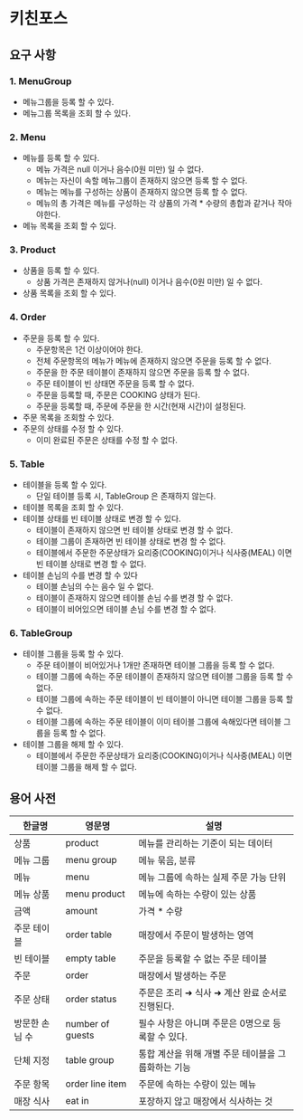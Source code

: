 # 키친포스

## 요구 사항

### 1. MenuGroup
- 메뉴그룹을 등록 할 수 있다.
- 메뉴그룹 목록을 조회 할 수 있다.

### 2. Menu 
- 메뉴를 등록 할 수 있다.
    - 메뉴 가격은 null 이거나 음수(0원 미만) 일 수 없다.
    - 메뉴는 자신이 속할 메뉴그룹이 존재하지 않으면 등록 할 수 없다.
    - 메뉴는 메뉴를 구성하는 상품이 존재하지 않으면 등록 할 수 없다.
    - 메뉴의 총 가격은 메뉴를 구성하는 각 상품의 가격 * 수량의 총합과 같거나 작아야한다.
- 메뉴 목록을 조회 할 수 있다.

### 3. Product
- 상품을 등록 할 수 있다.
    - 상품 가격은 존재하지 않거나(null) 이거나 음수(0원 미만) 일 수 없다.
- 상품 목록을 조회 할 수 있다.

### 4. Order
- 주문을 등록 할 수 있다.
    - 주문항목은 1건 이상이어야 한다.
    - 전체 주문항목의 메뉴가 메뉴에 존재하지 않으면 주문을 등록 할 수 없다. 
    - 주문을 한 주문 테이블이 존재하지 않으면 주문을 등록 할 수 없다.
    - 주문 테이블이 빈 상태면 주문을 등록 할 수 없다.
    - 주문을 등록할 때, 주문은 COOKING 상태가 된다.
    - 주문을 등록할 때, 주문에 주문을 한 시간(현재 시간)이 설정된다.
- 주문 목록을 조회할 수 있다.
- 주문의 상태를 수정 할 수 있다.
    - 이미 완료된 주문은 상태를 수정 할 수 없다.

### 5. Table
- 테이블을 등록 할 수 있다.
    - 단일 테이블 등록 시, TableGroup 은 존재하지 않는다.
- 테이블 목록을 조회 할 수 있다.
- 테이블 상태를 빈 테이블 상태로 변경 할 수 있다.
  - 테이블이 존재하지 않으면 빈 테이블 상태로 변경 할 수 없다.
  - 테이블 그룹이 존재하면 빈 테이블 상태로 변경 할 수 없다.
  - 테이블에서 주문한 주문상태가 요리중(COOKING)이거나 식사중(MEAL) 이면 빈 테이블 상태로 변경 할 수 없다.
- 테이블 손님의 수를 변경 할 수 있다
  - 테이블 손님의 수는 음수 일 수 없다.
  - 테이블이 존재하지 않으면 테이블 손님 수를 변경 할 수 없다.
  - 테이블이 비어있으면 테이블 손님 수를 변경 할 수 없다.

### 6. TableGroup
- 테이블 그룹을 등록 할 수 있다.
  - 주문 테이블이 비어있거나 1개만 존재하면 테이블 그룹을 등록 할 수 없다.
  - 테이블 그룹에 속하는 주문 테이블이 존재하지 않으면 테이블 그룹을 등록 할 수 없다.
  - 테이블 그룹에 속하는 주문 테이블이 빈 테이블이 아니면 테이블 그룹을 등록 할 수 없다.
  - 테이블 그룹에 속하는 주문 테이블이 이미 테이블 그룹에 속해있다면 테이블 그룹을 등록 할 수 없다.
- 테이블 그룹을 해제 할 수 있다.
  - 테이블에서 주문한 주문상태가 요리중(COOKING)이거나 식사중(MEAL) 이면 테이블 그룹을 해제 할 수 없다.

## 용어 사전

| 한글명 | 영문명 | 설명 |
| --- | --- | --- |
| 상품 | product | 메뉴를 관리하는 기준이 되는 데이터 |
| 메뉴 그룹 | menu group | 메뉴 묶음, 분류 |
| 메뉴 | menu | 메뉴 그룹에 속하는 실제 주문 가능 단위 |
| 메뉴 상품 | menu product | 메뉴에 속하는 수량이 있는 상품 |
| 금액 | amount | 가격 * 수량 |
| 주문 테이블 | order table | 매장에서 주문이 발생하는 영역 |
| 빈 테이블 | empty table | 주문을 등록할 수 없는 주문 테이블 |
| 주문 | order | 매장에서 발생하는 주문 |
| 주문 상태 | order status | 주문은 조리 ➜ 식사 ➜ 계산 완료 순서로 진행된다. |
| 방문한 손님 수 | number of guests | 필수 사항은 아니며 주문은 0명으로 등록할 수 있다. |
| 단체 지정 | table group | 통합 계산을 위해 개별 주문 테이블을 그룹화하는 기능 |
| 주문 항목 | order line item | 주문에 속하는 수량이 있는 메뉴 |
| 매장 식사 | eat in | 포장하지 않고 매장에서 식사하는 것 |
